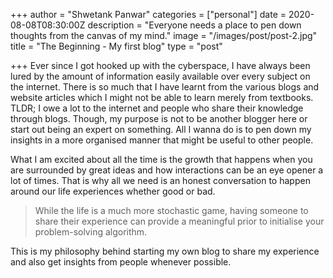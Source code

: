 +++
author = "Shwetank Panwar"
categories = ["personal"]
date = 2020-08-08T08:30:00Z
description = "Everyone needs a place to pen down thoughts from the canvas of my mind."
image = "/images/post/post-2.jpg"
title = "The Beginning - My first blog"
type = "post"

+++
Ever since I got hooked up with the cyberspace, I have always been lured by the amount of information easily available over every subject on the internet. There is so much that I have learnt from the various blogs and website articles which I might not be able to learn merely from textbooks. TLDR; I owe a lot to the internet and people who share their knowledge through blogs. Though, my purpose is not to be another blogger here or start out being an expert on something. All I wanna do is to pen down my insights in a more organised manner that might be useful to other people.

What I am excited about all the time is the growth that happens when you are surrounded by great ideas and how interactions can be an eye opener a lot of times. That is why all we need is an honest conversation to happen around our life experiences whether good or bad.

> While the life is a much more stochastic game, having someone to share their experience can provide a meaningful prior to initialise your problem-solving algorithm.

This is my philosophy behind starting my own blog to share my experience and also get insights from people whenever possible.